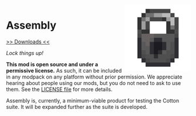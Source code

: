 <img src="icon.png" align="right" width="180px"/>

# Assembly

[>> Downloads <<](https://github.com/cottonmc/Assembly/releases)

*Lock things up!*

**This mod is open source and under a permissive license.** As such, it can be included in any modpack on any platform without prior permission. We appreciate hearing about people using our mods, but you do not need to ask to use them. See the [LICENSE file](LICENSE) for more details.

Assembly is, currently, a minimum-viable product for testing the Cotton suite. It will be expanded further as the suite is developed.
